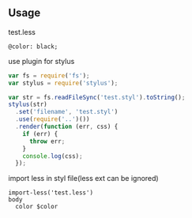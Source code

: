 ## Usage

test.less

```
@color: black;
```

use plugin for stylus

```javascript
var fs = require('fs');
var stylus = require('stylus');

var str = fs.readFileSync('test.styl').toString();
stylus(str)
  .set('filename', 'test.styl')
  .use(require('..')())
  .render(function (err, css) {
    if (err) {
      throw err;
    }
    console.log(css);
  });
```

import less in styl file(less ext can be ignored)

```
import-less('test.less')
body
  color $color
```
